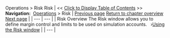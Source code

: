 ﻿
Operations \> Risk
Risk
| \<\< [Click to Display Table of Contents](understanding_risks.md) \>\> **Navigation:**     [Operations](operations-1.md) \> Risk | [Previous page](data_files-1.md) [Return to chapter overview](operations-1.md) [Next page](using_the_risk_window-1.md) |
| --- | --- |
| Risk Overview The Risk window allows you to define margin control and limits to be used on simulation accounts.   ›[Using the Risk window](using_the_risk_window-1.md) |
| --- |
